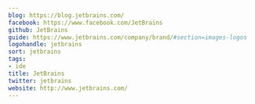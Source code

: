 ```yaml
---
blog: https://blog.jetbrains.com/
facebook: https://www.facebook.com/JetBrains
github: JetBrains
guide: https://www.jetbrains.com/company/brand/#section=images-logos
logohandle: jetbrains
sort: jetbrains
tags:
- ide
title: JetBrains
twitter: jetbrains
website: http://www.jetbrains.com/
---
```

